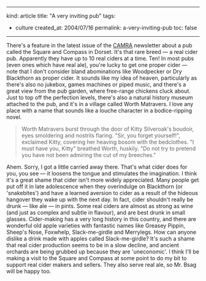 -----
kind: article
title: "A very inviting pub"
tags:
- culture
created_at: 2004/07/16
permalink: a-very-inviting-pub
toc: false
-----

<p>There's a feature in the latest issue of the <a href="http://www.camra.org.uk/SHWebClass.ASP?WCI=ShowCat&CatID=1" title="The Campaign for Real Ale">CAMRA</a> newsletter about a pub called the Square and Compass in Dorset. It's that rare breed &mdash; a real cider pub. Apparently they have up to 10 real ciders at a time. Ten! In most pubs (even ones which have real ale), you're lucky to get one proper cider &mdash; note that I don't consider bland abominations like Woodpecker or Dry Blackthorn as proper cider. It sounds like my idea of heaven, particularly as there's also no jukebox, games machines or piped music, and there's a great view from the pub garden, where free-range chickens cluck about. Just to top off the perfection levels, there's also a natural history museum attached to the pub, and it's in a village called Worth Matravers. I love any place with a name that sounds like a louche character in a bodice-ripping novel.</p><blockquote><p>Worth Matravers burst through the door of Kitty Silveroak's boudoir, eyes smoldering and nostrils flaring. "Sir, you forget yourself!", exclaimed Kitty, covering her heaving bosom with the bedclothes. "I must have you, Kitty" breathed Worth, huskily. "Do not try to pretend you have not been admiring the cut of my breeches."</p></blockquote><p>Ahem. Sorry, I got a little carried away there. That's what cider does for you, you see &mdash; it loosens the tongue and stimulates the imagination. I think it's a great shame that cider isn't more widely appreciated. Many people get put off it in late adolescence when they overindulge on Blackthorn (or 'snakebites') and have a learned aversion to cider as a result of the hideous hangover they wake up with the next day. In fact, cider shouldn't really be drunk &mdash; like ale &mdash; in pints. Some real ciders are almost as strong as wine (and just as complex and subtle in flavour), and are best drunk in small glasses. Cider-making has a very long history in this country, and there are wonderful old apple varieties with fantastic names like Greasey Pippin, Sheep's Nose, Foxwhelp, Slack-me-girdle and Merrylegs. How can anyone dislike a drink made with apples called Slack-me-girdle? It's such a shame that real cider production seems to be in a slow decline, and ancient orchards are being grubbed up because they are 'uneconomic'. I think I'll be making a visit to the Square and Compass at some point to do my bit to support real cider makers and sellers. They also serve real ale, so Mr. Bsag will be happy too.</p>


